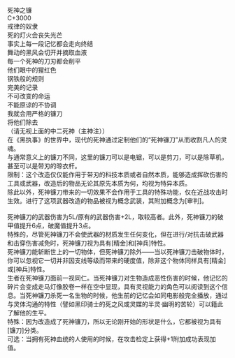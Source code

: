 <title>死神之镰</title>
<meta name="GENERATOR" content="WinCHM">
<meta http-equiv="Content-Type" content="text/html; charset=gb2312">
<br>死神之镰
<br>C+3000
<br>戒律的奴隶
<br>死的灯火会丧失光芒
<br>事实上每一段记忆都会走向终结
<br>舞动的黑风会切开并摘取血液
<br>每一个死神的刀刃都会削平
<br>他们眼中的猩红色
<br>钢铁般的规则
<br>完美的记录
<br>不可改变的命运
<br>不能原谅的不协调
<br>我就会用严格的镰刀
<br>将他们除去
<br>（请无视上面的中二死神（主神注））
<br>在《黑执事》的世界中，现代的死神通过定制他们的“死神镰刀”从而收割凡人的灵魂。
<br>与通常意义上的镰刀不同，这里的镰刀可以是电锯，可以是剪刀，可以是除草机，甚至可以是带刃的晾衣杆。
<br>限制：这个改造仅仅能作用于带刃的科技本质或者自然本质，能够造成挥砍伤害的工具或武器，改造后的物品无论其原先本质为何，均视为特异本质。
<br>除此以外，死神镰刀带来的一切效果不会作用于工具的特殊功能，仅在近战攻击时生效。进行了这项武器改造的物品被视为概念武装，其附加概念为[审判]。
<br>
<br>死神镰刀的武器伤害为5L/原有的武器伤害+2L，取较高者。此外，死神镰刀的破甲值提升6点，破魔值提升3点。
<br>特殊的，尽管死神镰刀不会使武器的材质发生任何变化，但在进行/对抗击破武器和击穿伤害减免时，死神镰刀视为具有[精金]和[神兵]特性。
<br>死神镰刀能斩断世上的一切物体，但死神镰刀除外——当以死神镰刀击破物体时，你可以忽视它一切并非因支线等级而带来的硬度值，除非这个物体同样具有[精金]或[神兵]特性。
<br>生者在死神镰刀面前一视同仁。当死神镰刀对生物造成恶性伤害的时候，他记忆的碎片会变成走马灯像胶卷一样在空中显现，具有灵视能力的角色可以阅读到这个信息。当死神镰刀杀死一名生物的时候，他生前的记忆会如同电影般完全播放，通过与灵体沟通的特性（譬如黑印骑士的死之风或灵媒的半灵·幽明的苦轮）可以籍此了解他的生平。
<br>特殊：因为改造成了死神镰刀，所以无论刚开始的形状是什么，它都被视为具有[镰刀]分类。
<br>可选：当拥有死神血统的人使用的时候，在攻击检定上获得+1附加成功表现加值。
<br>